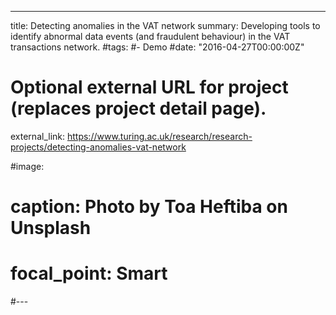 ---
title: Detecting anomalies in the VAT network
summary: Developing tools to identify abnormal data events (and fraudulent behaviour) in the VAT transactions network.
#tags:
#- Demo
#date: "2016-04-27T00:00:00Z"

# Optional external URL for project (replaces project detail page).
external_link: https://www.turing.ac.uk/research/research-projects/detecting-anomalies-vat-network

#image:
#  caption: Photo by Toa Heftiba on Unsplash
#  focal_point: Smart
#---
